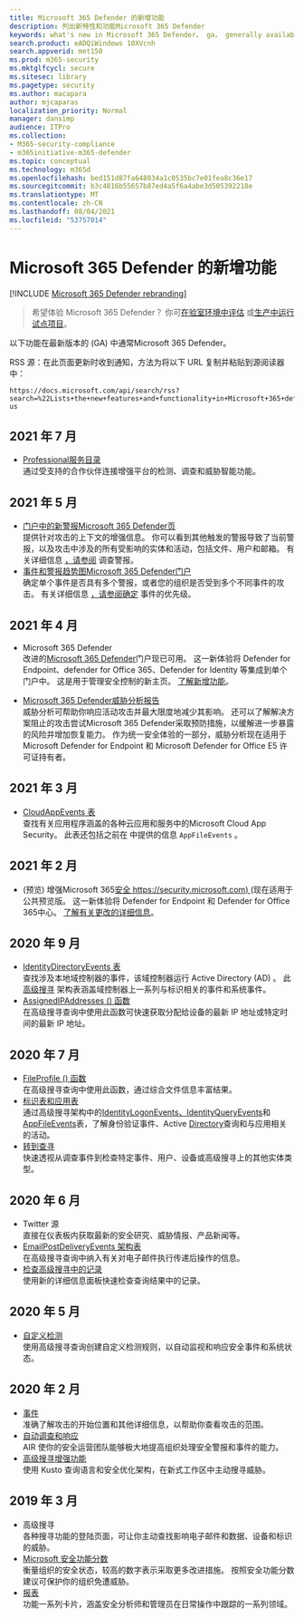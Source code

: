 ```yaml
---
title: Microsoft 365 Defender 的新增功能
description: 列出新特性和功能Microsoft 365 Defender
keywords: what's new in Microsoft 365 Defender， ga， generally available， capabilities， available， new
search.product: eADQiWindows 10XVcnh
search.appverid: met150
ms.prod: m365-security
ms.mktglfcycl: secure
ms.sitesec: library
ms.pagetype: security
ms.author: macapara
author: mjcaparas
localization_priority: Normal
manager: dansimp
audience: ITPro
ms.collection:
- M365-security-compliance
- m365initiative-m365-defender
ms.topic: conceptual
ms.technology: m365d
ms.openlocfilehash: bed151d87fa648034a1c0535bc7e01fea8c36e17
ms.sourcegitcommit: b3c4816b55657b87ed4a5f6a4abe3d505392218e
ms.translationtype: MT
ms.contentlocale: zh-CN
ms.lasthandoff: 08/04/2021
ms.locfileid: "53757014"
---
```

# <a name="whats-new-in-microsoft-365-defender"></a>Microsoft 365 Defender 的新增功能

[!INCLUDE [Microsoft 365 Defender rebranding](../includes/microsoft-defender.md)]

> 希望体验 Microsoft 365 Defender？ 你可[在验室环境中评估](m365d-evaluation.md?ocid=cx-docs-MTPtriallab) 或[生产中运行试点项目](m365d-pilot.md?ocid=cx-evalpilot)。
>

以下功能在最新版本的 (GA) 中通常Microsoft 365 Defender。

RSS 源：在此页面更新时收到通知，方法为将以下 URL 复制并粘贴到源阅读器中：
```http
https://docs.microsoft.com/api/search/rss?search=%22Lists+the+new+features+and+functionality+in+Microsoft+365+defender%22&locale=en-us
```

## <a name="july-2021"></a>2021 年 7 月
- [Professional服务目录](https://sip.security.microsoft.com/interoperability/professional_services)<br>通过受支持的合作伙伴连接增强平台的检测、调查和威胁智能功能。
    

## <a name="may-2021"></a>2021 年 5 月

- [门户中的新警报Microsoft 365 Defender页](https://techcommunity.microsoft.com/t5/microsoft-365-defender/easily-find-anomalies-in-incidents-and-alerts/ba-p/2339243) <br> 提供针对攻击的上下文的增强信息。 你可以看到其他触发的警报导致了当前警报，以及攻击中涉及的所有受影响的实体和活动，包括文件、用户和邮箱。 有关详细信息 [，请参阅](/microsoft-365/security/defender/investigate-alerts) 调查警报。
- [事件和警报趋势图Microsoft 365 Defender门户](https://techcommunity.microsoft.com/t5/microsoft-365-defender/new-alert-page-for-microsoft-365-defender-incident-detections/ba-p/2350425) <br> 确定单个事件是否具有多个警报，或者您的组织是否受到多个不同事件的攻击。 有关详细信息 [，请参阅确定](/microsoft-365/security/defender/incident-queue) 事件的优先级。


## <a name="april-2021"></a>2021 年 4 月
- Microsoft 365 Defender<br> 改进的[Microsoft 365 Defender](https://security.microsoft.com)门户现已可用。 这一新体验将 Defender for Endpoint、defender for Office 365、Defender for Identity 等集成到单个门户中。 这是用于管理安全控制的新主页。 [了解新增功能](./overview-security-center.md)。

- [Microsoft 365 Defender威胁分析报告](threat-analytics.md)<br>
 威胁分析可帮助你响应活动攻击并最大限度地减少其影响。 还可以了解解决方案阻止的攻击尝试Microsoft 365 Defender采取预防措施，以缓解进一步暴露的风险并增加恢复能力。 作为统一安全体验的一部分，威胁分析现在适用于 Microsoft Defender for Endpoint 和 Microsoft Defender for Office E5 许可证持有者。

## <a name="march-2021"></a>2021 年 3 月
- [CloudAppEvents 表](advanced-hunting-cloudappevents-table.md) <br>查找有关应用程序涵盖的各种云应用和服务中的Microsoft Cloud App Security。 此表还包括之前在 中提供的信息 `AppFileEvents` 。
## <a name="february-2021"></a>2021 年 2 月
-  (预览) 增强Microsoft 365[安全 https://security.microsoft.com) ](https://security.microsoft.com) (现在适用于公共预览版。 这一新体验将 Defender for Endpoint 和 Defender for Office 365中心。 [了解有关更改的详细信息](./overview-security-center.md)。

## <a name="september-2020"></a>2020 年 9 月
- [IdentityDirectoryEvents 表](advanced-hunting-identitydirectoryevents-table.md) <br> 查找涉及本地域控制器的事件，该域控制器运行 Active Directory (AD) 。 此 [高级搜寻](advanced-hunting-overview.md) 架构表涵盖域控制器上一系列与标识相关的事件和系统事件。
- [AssignedIPAddresses () 函数](advanced-hunting-assignedipaddresses-function.md) <br> 在高级搜寻查询中使用此函数可快速获取分配给设备的最新 IP 地址或特定时间的最新 IP 地址。

## <a name="july-2020"></a>2020 年 7 月
- [FileProfile () 函数](advanced-hunting-fileprofile-function.md) <br> 在高级搜寻查询中使用此函数，通过综合文件信息丰富结果。
- [标识表和应用表](advanced-hunting-schema-tables.md)<br> 通过高级搜寻架构中的[IdentityLogonEvents、IdentityQueryEvents](advanced-hunting-identitylogonevents-table.md)和[AppFileEvents](advanced-hunting-appfileevents-table.md)表，了解身份验证事件、Active [Directory](advanced-hunting-identityqueryevents-table.md)查询和与应用相关的活动。
- [转到查寻](advanced-hunting-go-hunt.md)<br> 快速透视从调查事件到检查特定事件、用户、设备或高级搜寻上的其他实体类型。

## <a name="june-2020"></a>2020 年 6 月
- Twitter 源 <br> 直接在仪表板内获取最新的安全研究、威胁情报、产品新闻等。
- [EmailPostDeliveryEvents 架构表](advanced-hunting-emailpostdeliveryevents-table.md) <br> 在高级搜寻查询中纳入有关对电子邮件执行传递后操作的信息。
- [检查高级搜寻中的记录](advanced-hunting-query-results.md#drill-down-from-query-results) <br> 使用新的详细信息面板快速检查查询结果中的记录。

## <a name="may-2020"></a>2020 年 5 月
- [自定义检测](custom-detections-overview.md) <br> 使用高级搜寻查询创建自定义检测规则，以自动监视和响应安全事件和系统状态。

## <a name="february-2020"></a>2020 年 2 月
- [事件](incidents-overview.md) <br> 准确了解攻击的开始位置和其他详细信息，以帮助你查看攻击的范围。
- [自动调查和响应](m365d-autoir.md) <br> AIR 使你的安全运营团队能够极大地提高组织处理安全警报和事件的能力。
- [高级搜寻增强功能](advanced-hunting-overview.md) <br> 使用 Kusto 查询语言和安全优化架构，在新式工作区中主动搜寻威胁。

## <a name="march-2019"></a>2019 年 3 月
- 高级搜寻 <br> 各种搜寻功能的登陆页面，可让你主动查找影响电子邮件和数据、设备和标识的威胁。
- [Microsoft 安全功能分数](microsoft-secure-score.md) <br> 衡量组织的安全状态，较高的数字表示采取更多改进措施。 按照安全功能分数建议可保护你的组织免遭威胁。 
- [报表](overview-security-center.md) <br>  功能一系列卡片，涵盖安全分析师和管理员在日常操作中跟踪的一系列领域。
